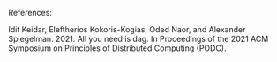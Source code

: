 References:

Idit Keidar, Eleftherios Kokoris-Kogias, Oded Naor, and Alexander Spiegelman. 2021. All you need is dag. In Proceedings of the 2021 ACM Symposium on Principles of Distributed Computing (PODC).  	
